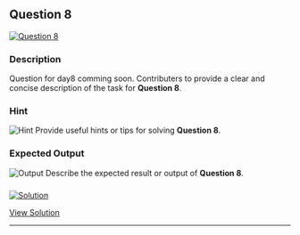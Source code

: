 


## Question 8
<a href="https://github.com/alishgosai/Javascript-Exercise-and-Solutions/blob/master/questions/Question8.md" target="_blank">
  <img src="https://img.shields.io/badge/Question-8-purple?style=for-the-badge&logoSize=60" alt="Question 8">
</a>

### **Description**
Question for day8 comming soon.
Contributers to provide a clear and concise description of the task for **Question 8**.

### **Hint**
![Hint](https://img.shields.io/badge/Hint:-blue)
Provide useful hints or tips for solving **Question 8**.

### **Expected Output**
![Output](https://img.shields.io/badge/Output:-blue)
Describe the expected result or output of **Question 8**.

### <a href="https://github.com/alishgosai/Javascript-Exercise-and-Solutions/blob/master/solutions/Solution8.js" target="_blank">
  <img src="https://img.shields.io/badge/Solution-1f8e00?style=for-the-badge&logo=solution&logoColor=white" alt="Solution">
</a>

<a href="https://github.com/alishgosai/Javascript-Exercise-and-Solutions/blob/master/solutions/Solution8.js" target="_blank">View Solution</a>

---

